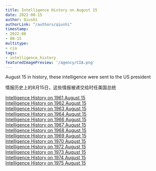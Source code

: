 ```yaml
---
title: Intelligence History on August 15
date: 2022-08-15
author: Qiushi 
authorLink: "/authors/qiushi"
timestamp: 
- 2022-08
- 08-15
multitype: 
- cia
tags: 
- intelligence_history
featuredImagePreview: '/agency/CIA.png'
---
```



August 15 in history, these intelligence were sent to the US president

情报历史上的8月15日，这些情报被递交给时任美国总统

<!--more-->







[Intelligence History on 1961 August 15](/dailybrief/1961-08-15)   
[Intelligence History on 1962 August 15](/dailybrief/1962-08-15)   
[Intelligence History on 1963 August 15](/dailybrief/1963-08-15)   
[Intelligence History on 1964 August 15](/dailybrief/1964-08-15)   
[Intelligence History on 1966 August 15](/dailybrief/1966-08-15)   
[Intelligence History on 1967 August 15](/dailybrief/1967-08-15)   
[Intelligence History on 1968 August 15](/dailybrief/1968-08-15)   
[Intelligence History on 1969 August 15](/dailybrief/1969-08-15)   
[Intelligence History on 1970 August 15](/dailybrief/1970-08-15)   
[Intelligence History on 1972 August 15](/dailybrief/1972-08-15)   
[Intelligence History on 1973 August 15](/dailybrief/1973-08-15)   
[Intelligence History on 1974 August 15](/dailybrief/1974-08-15)   
[Intelligence History on 1975 August 15](/dailybrief/1975-08-15)   
